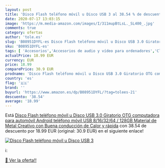 ```yaml
---
layout: post
title: 'Disco Flash teléfono móvil u Disco USB 3 al 38.54 % de descuento'
date: 2020-07-17 13:03:15
image: 'https://m.media-amazon.com/images/I/311mupBtLsL._SL400_.jpg'
comments: true
category: ofertas
author: 'tole.es'
slug: 'B08951DYFL-es Disco Flash teléfono móvil u Disco USB 3.0 Giratorio OTG...'
sku: 'B08951DYFL-es'
tags: [ 'Accesorios','Accesorios de audio y vídeo para ordenadores','Clientes de streaming','Dispositivos para el streaming','Electrónica','Equipos de audio y Hi-Fi','Informática','Smartwatches','Tablets','Tecnología para vestir','Webcams y telefonía VoIP','android', ]
actualPrice: 18.99 EUR
currency: EUR
price: 18.99
comparePrice: 30.9 EUR
prodname: 'Disco Flash teléfono móvil u Disco USB 3.0 Giratorio OTG computadora para automóvil Android teléfono móvil USB 8/16/32/64 / 128GB Material de Metal Creativo con Buena conducción de Calor y rápida'
country: 'es'
flag: '🇪🇸'
brand: ''
buyurl: 'https://www.amazon.es/dp/B08951DYFL/?tag=tolees-21'
descuento: '38.54'
average: '18.99'
---
```


Está [Disco Flash teléfono móvil u Disco USB 3.0 Giratorio OTG computadora para automóvil Android teléfono móvil USB 8/16/32/64 / 128GB Material de Metal Creativo con Buena conducción de Calor y rápida](https://www.amazon.es/dp/B08951DYFL/?tag=tolees-21) con 38.54 de descuento por 18.99 EUR (original: 30.9 EUR) en el siguiente enlace!

[![Disco Flash teléfono móvil u Disco USB 3](https://m.media-amazon.com/images/I/311mupBtLsL._SL400_.jpg)](https://www.amazon.es/dp/B08951DYFL/?tag=tolees-21)

ℹ️:


[🛒 Ver la oferta!!](https://www.amazon.es/dp/B08951DYFL/?tag=tolees-21)
